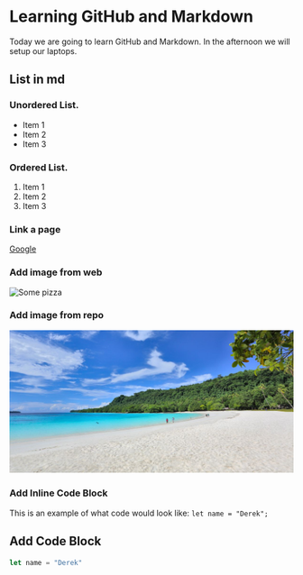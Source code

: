 # Learning GitHub and Markdown

Today we are going to learn GitHub and Markdown. In the afternoon we will setup our laptops.

## List in md

### Unordered List.
 - Item 1
 - Item 2
 - Item 3

### Ordered List.
1. Item 1
2. Item 2
3. Item 3

### Link a page
[Google](http://www.google.com)

### Add image from web
![Some pizza](https://lh5.googleusercontent.com/p/AF1QipMCOj4mqwXQxxJ1oMfwgLP_ISYTRf22cnxL1A8P=w408-h510-k-no)

### Add image from repo
![Image from repo](./beach.jpeg)

### Add Inline Code Block
This is an example of what code would look like: `let name = "Derek";`

## Add Code Block
```js
let name = "Derek"
```
